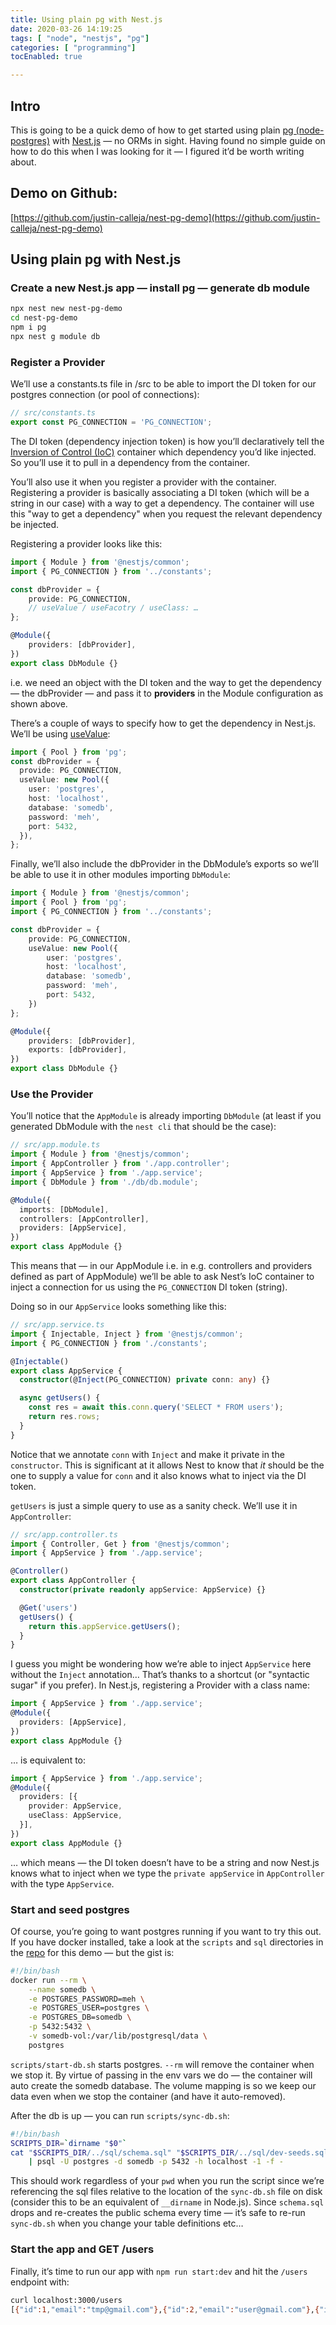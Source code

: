 ```yaml
---
title: Using plain pg with Nest.js
date: 2020-03-26 14:19:25
tags: [ "node", "nestjs", "pg"]
categories: [ "programming"]
tocEnabled: true

---
```


## Intro

This is going to be a quick demo of how to get started using plain [pg (node-postgres)](https://node-postgres.com/) with [Nest.js](https://nestjs.com/) — no ORMs in sight. Having found no simple guide on how to do this when I was looking for it — I figured it’d be worth writing about.

## Demo on Github:

[https://github.com/justin-calleja/nest-pg-demo](https://github.com/justin-calleja/nest-pg-demo)

## Using plain pg with Nest.js

### Create a new Nest.js app — install pg — generate db module

```bash
npx nest new nest-pg-demo
cd nest-pg-demo
npm i pg
npx nest g module db
```

### Register a Provider

We’ll use a constants.ts file in /src to be able to import the DI token for our postgres connection (or pool of connections):

```ts
// src/constants.ts
export const PG_CONNECTION = 'PG_CONNECTION';
```

The DI token (dependency injection token) is how you’ll declaratively tell the [Inversion of Control (IoC)](https://en.wikipedia.org/wiki/Inversion_of_control) container which dependency you’d like injected. So you’ll use it to pull in a dependency from the container.

You’ll also use it when you register a provider with the container. Registering a provider is basically associating a DI token (which will be a string in our case) with a way to get a dependency. The container will use this "way to get a dependency" when you request the relevant dependency be injected.

Registering a provider looks like this:

```ts
import { Module } from '@nestjs/common';
import { PG_CONNECTION } from '../constants';

const dbProvider = {
    provide: PG_CONNECTION,
    // useValue / useFacotry / useClass: …
};

@Module({
    providers: [dbProvider],
})
export class DbModule {}
```

i.e. we need an object with the DI token and the way to get the dependency — the dbProvider — and pass it to **providers** in the Module configuration as shown above.

There’s a couple of ways to specify how to get the dependency in Nest.js. We’ll be using [useValue](https://docs.nestjs.com/fundamentals/custom-providers#value-providers-usevalue):

```ts
import { Pool } from 'pg';
const dbProvider = {
  provide: PG_CONNECTION,
  useValue: new Pool({
    user: 'postgres',
    host: 'localhost',
    database: 'somedb',
    password: 'meh',
    port: 5432,
  }),
};
```

Finally, we’ll also include the dbProvider in the DbModule’s exports so we’ll be able to use it in other modules importing `DbModule`:

```ts
import { Module } from '@nestjs/common';
import { Pool } from 'pg';
import { PG_CONNECTION } from '../constants';

const dbProvider = {
    provide: PG_CONNECTION,
    useValue: new Pool({
        user: 'postgres',
        host: 'localhost',
        database: 'somedb',
        password: 'meh',
        port: 5432,
    })
};

@Module({
    providers: [dbProvider],
    exports: [dbProvider],
})
export class DbModule {}
```

### Use the Provider

You’ll notice that the `AppModule` is already importing `DbModule` (at least if you generated DbModule with the `nest cli` that should be the case):

```ts
// src/app.module.ts
import { Module } from '@nestjs/common';
import { AppController } from './app.controller';
import { AppService } from './app.service';
import { DbModule } from './db/db.module';

@Module({
  imports: [DbModule],
  controllers: [AppController],
  providers: [AppService],
})
export class AppModule {}
```

This means that — in our AppModule i.e. in e.g. controllers and providers defined as part of AppModule) we’ll be able to ask Nest’s IoC container to inject a connection for us using the `PG_CONNECTION` DI token (string).

Doing so in our `AppService` looks something like this:

```ts
// src/app.service.ts
import { Injectable, Inject } from '@nestjs/common';
import { PG_CONNECTION } from './constants';

@Injectable()
export class AppService {
  constructor(@Inject(PG_CONNECTION) private conn: any) {}

  async getUsers() {
    const res = await this.conn.query('SELECT * FROM users');
    return res.rows;
  }
}
```

Notice that we annotate `conn` with `Inject` and make it private in the `constructor`. This is significant at it allows Nest to know that *it* should be the one to supply a value for `conn` and it also knows what to inject via the DI token.

`getUsers` is just a simple query to use as a sanity check. We’ll use it in `AppController`:

```ts
// src/app.controller.ts
import { Controller, Get } from '@nestjs/common';
import { AppService } from './app.service';

@Controller()
export class AppController {
  constructor(private readonly appService: AppService) {}

  @Get('users')
  getUsers() {
    return this.appService.getUsers();
  }
}
```

I guess you might be wondering how we’re able to inject `AppService` here without the `Inject` annotation… That’s thanks to a shortcut (or "syntactic sugar" if you prefer). In Nest.js, registering a Provider with a class name:

```ts
import { AppService } from './app.service';
@Module({
  providers: [AppService],
})
export class AppModule {}
```

… is equivalent to:

```ts
import { AppService } from './app.service';
@Module({
  providers: [{
    provider: AppService,
    useClass: AppService,
  }],
})
export class AppModule {}
```

… which means — the DI token doesn’t have to be a string and now Nest.js knows what to inject when we type the `private appService` in `AppController` with the type `AppService`.

### Start and seed postgres

Of course, you’re going to want postgres running if you want to try this out. If you have docker installed, take a look at the `scripts` and `sql` directories in the [repo](https://github.com/justin-calleja/nest-pg-demo) for this demo — but the gist is:

```sh
#!/bin/bash
docker run --rm \
    --name somedb \
    -e POSTGRES_PASSWORD=meh \
    -e POSTGRES_USER=postgres \
    -e POSTGRES_DB=somedb \
    -p 5432:5432 \
    -v somedb-vol:/var/lib/postgresql/data \
    postgres
```

`scripts/start-db.sh` starts postgres. `--rm` will remove the container when we stop it. By virtue of passing in the env vars we do — the container will auto create the somedb database. The volume mapping is so we keep our data even when we stop the container (and have it auto-removed).

After the db is up — you can run `scripts/sync-db.sh`:

```sh
#!/bin/bash
SCRIPTS_DIR=`dirname "$0"`
cat "$SCRIPTS_DIR/../sql/schema.sql" "$SCRIPTS_DIR/../sql/dev-seeds.sql" \
    | psql -U postgres -d somedb -p 5432 -h localhost -1 -f -
```

This should work regardless of your `pwd` when you run the script since we’re referencing the sql files relative to the location of the `sync-db.sh` file on disk (consider this to be an equivalent of `__dirname` in Node.js). Since `schema.sql` drops and re-creates the public schema every time — it’s safe to re-run `sync-db.sh` when you change your table definitions etc…

### Start the app and GET /users

Finally, it’s time to run our app with `npm run start:dev` and hit the `/users` endpoint with:

```sh
curl localhost:3000/users
[{"id":1,"email":"tmp@gmail.com"},{"id":2,"email":"user@gmail.com"},{"id":3,"email":"anotheruser@gmail.com"}]
```

